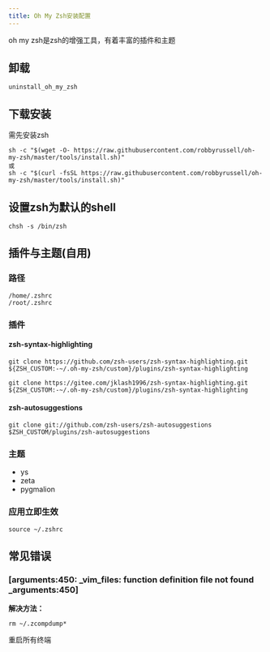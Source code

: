 ```yaml
---
title: Oh My Zsh安装配置
---
```


oh my zsh是zsh的增强工具，有着丰富的插件和主题

<!--more-->

## 卸载

```
uninstall_oh_my_zsh
```

## 下载安装

需先安装zsh

```shell
sh -c "$(wget -O- https://raw.githubusercontent.com/robbyrussell/oh-my-zsh/master/tools/install.sh)"
或
sh -c "$(curl -fsSL https://raw.githubusercontent.com/robbyrussell/oh-my-zsh/master/tools/install.sh)"
```

## 设置zsh为默认的shell

```
chsh -s /bin/zsh
```

## 插件与主题(自用)

### 路径

```
/home/.zshrc
/root/.zshrc
```

### 插件

#### zsh-syntax-highlighting

```
git clone https://github.com/zsh-users/zsh-syntax-highlighting.git ${ZSH_CUSTOM:-~/.oh-my-zsh/custom}/plugins/zsh-syntax-highlighting
 
git clone https://gitee.com/jklash1996/zsh-syntax-highlighting.git ${ZSH_CUSTOM:-~/.oh-my-zsh/custom}/plugins/zsh-syntax-highlighting
```

#### zsh-autosuggestions

```
git clone git://github.com/zsh-users/zsh-autosuggestions $ZSH_CUSTOM/plugins/zsh-autosuggestions
```

### 主题

- ys
- zeta
- pygmalion

### 应用立即生效

```
source ~/.zshrc
```

## 常见错误

### [arguments:450: _vim_files: function definition file not found _arguments:450]

**解决方法：**

```
rm ~/.zcompdump*
```

重启所有终端
